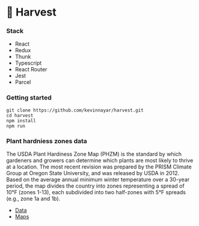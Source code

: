 # 🌱 Harvest

### Stack
- React
- Redux
- Thunk
- Typescript
- React Router
- Jest
- Parcel

### Getting started
```
git clone https://github.com/kevinnayar/harvest.git
cd harvest
npm install
npm run
```


### Plant hardniess zones data

The USDA Plant Hardiness Zone Map (PHZM) is the standard by which gardeners and growers can determine which plants are most likely to thrive at a location. The most recent revision was prepared by the PRISM Climate Group at Oregon State University, and was released by USDA in 2012. Based on the average annual minimum winter temperature over a 30-year period, the map divides the country into zones representing a spread of 10°F (zones 1-13), each subdivided into two half-zones with 5°F spreads (e.g., zone 1a and 1b).

* [Data](http://prism.oregonstate.edu/projects/plant_hardiness_zones.php)
* [Maps](https://planthardiness.ars.usda.gov/PHZMWeb/Default.aspx)




